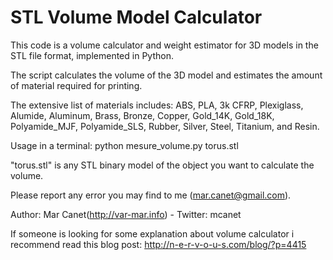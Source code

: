 STL Volume Model Calculator
===========================

This code is a volume calculator and weight estimator for 3D models in the STL file format, implemented in Python.

The script calculates the volume of the 3D model and estimates the amount of material required for printing.

The extensive list of materials includes: ABS, PLA, 3k CFRP, Plexiglass, Alumide, Aluminum, Brass, Bronze, Copper, Gold_14K, Gold_18K, Polyamide_MJF, Polyamide_SLS, Rubber, Silver, Steel, Titanium, and Resin.

Usage in a terminal: 
  python mesure_volume.py torus.stl

"torus.stl" is any STL binary model of the object you want to calculate the volume.

Please report any error you may find to me (mar.canet@gmail.com).

Author: Mar Canet(http://var-mar.info) - Twitter: mcanet

If someone is looking for some explanation about volume calculator i recommend read this blog post: http://n-e-r-v-o-u-s.com/blog/?p=4415

